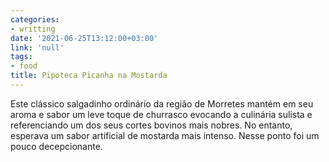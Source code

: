 ```yaml
---
categories:
- writting
date: '2021-06-25T13:12:00+03:00'
link: 'null'
tags:
- food
title: Pipoteca Picanha na Mostarda
---
```


Este clássico salgadinho ordinário da região de Morretes mantém em seu aroma e sabor um leve toque de churrasco evocando a culinária sulista e referenciando um dos seus cortes bovinos mais nobres. No entanto, esperava um sabor artificial de mostarda mais intenso. Nesse ponto foi um pouco decepcionante.